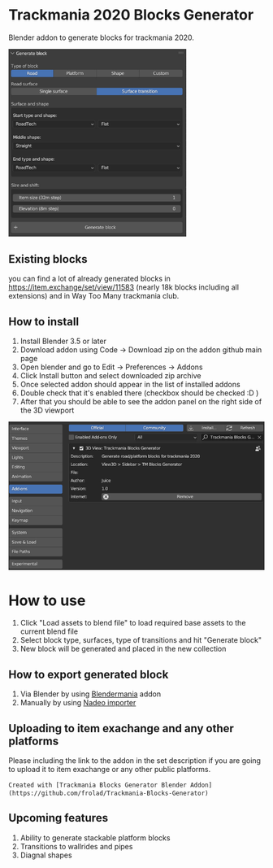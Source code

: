 # Trackmania 2020 Blocks Generator
Blender addon to generate blocks for trackmania 2020.

<img src="readme/addon.jpg" width="350">

## Existing blocks
you can find a lot of already generated blocks in https://item.exchange/set/view/11583 (nearly 18k blocks including all extensions) and in Way Too Many trackmania club.

## How to install
1. Install Blender 3.5 or later
2. Download addon using Code -> Download zip on the addon github main page
3. Open blender and go to Edit -> Preferences -> Addons
4. Click Install button and select downloaded zip archive
5. Once selected addon should appear in the list of installed addons
6. Double check that it's enabled there (checkbox should be checked :D )
7. After that you should be able to see the addon panel on the right side of the 3D viewport

<img src="readme/blender-settings.jpg" width="600">

# How to use
1. Click "Load assets to blend file" to load required base assets to the current blend file
2. Select block type, surfaces, type of transitions and hit "Generate block"
3. New block will be generated and placed in the new collection

## How to export generated block
1. Via Blender by using [Blendermania](https://github.com/skyslide22/blendermania-addon) addon
2. Manually by using [Nadeo importer](https://doc.trackmania.com/create/nadeo-importer/)

## Uploading to item exachange and any other platforms
Please including the link to the addon in the set description if you are going to upload it to item exachange or any other public platforms.
```
Created with [Trackmania Blocks Generator Blender Addon](https://github.com/frolad/Trackmania-Blocks-Generator)
```

## Upcoming features
1. Ability to generate stackable platform blocks
2. Transitions to wallrides and pipes
3. Diagnal shapes

